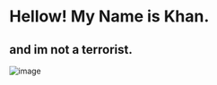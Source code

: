 # Hellow! My Name is Khan.

## and im not a terrorist.

![image](https://media.discordapp.net/attachments/848124836236361728/870854683252633640/PngItem_3717540.png?width=354&height=450)
